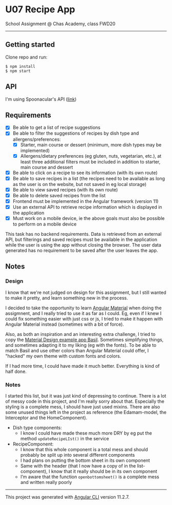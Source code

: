 # U07 Recipe App

School Assignment @ Chas Academy, class FWD20

---

## Getting started

Clone repo and run:
```
$ npm install
$ npm start
```

## API

I'm using Spoonacular's API ([link](https://spoonacular.com/food-api/))

## Requirements

- [x] Be able to get a list of recipe suggestions
- [x] Be able to filter the suggestions of recipes by dish type and allergens/preferences:
  - [x] Starter, main course or dessert (minimum, more dish types may be implemented)
  - [x] Allergens/dietary preferences (eg gluten, nuts, vegetarian, etc.), at least three additional filters must be included in addition to starter, main course and dessert
- [x] Be able to click on a recipe to see its information (with its own route)
- [x] Be able to save recipes in a list (the recipes need to be available as long as the user is on the website, but not saved in eg local storage)
- [x] Be able to view saved recipes (with its own route)
- [x] Be able to delete saved recipes from the list
- [x] Frontend must be implemented in the Angular framework (version 11)
- [x] Use an external API to retrieve recipe information which is displayed in the application
- [x] Must work on a mobile device, ie the above goals must also be possible to perform on a mobile device

This task has no backend requirements. Data is retrieved from an external API, but filterings and saved recipes must be available in the application while the user is using the app without closing the browser. The user data generated has no requirement to be saved after the user leaves the app.

## Notes

### Design

I know that we're not judged on design for this assignment, but I still wanted to make it pretty, and learn something new in the process.

I decided to take the opportunity to learn [Angular Material](https://material.angular.io/) when doing the assigmnent, and I really tried to use it as far as I could. Eg, even if I knew I could fix something easier with just css or js, I tried to make it happen with Angular Material instead (sometimes with a bit of force).

Also, as both an inspiration and an interesting extra challenge, I tried to copy the [Material Design example app Basil](https://material.io/design/material-studies/basil.html). Sometimes simplifying things, and sometimes adapting it to my liking (eg with the fonts). To be able to match Basil and use other colors than Angular Material could offer, I "hacked" my own theme with custom fonts and colors.

If I had more time, I could have made it much better. Everything is kind of half done.

### Notes

I started this list, but it was just kind of depressing to continue. There is a lot of messy code in this project, and I'm really sorry about that. Especially the styling is a complete mess, I should have just used mixins. There are also some unused things left in the project as reference (the Edamam-model, the Interceptor and the HomeComponent).

- Dish type components:
    - I know I could have made these much more DRY by eg put the method `updateRecipeLIst()` in the service
- RecipeComponent:
    - I know that this whole component is a total mess and should probably be split up into several different components
    - I had plans on putting the bottom sheet in its own component
    - Same with the header (that I now have a copy of in the list-component), I know that it really should be in its own component
    - I’m aware that the function `openbottomsheet()` is a complete mess and written really poorly

---


This project was generated with [Angular CLI](https://github.com/angular/angular-cli) version 11.2.7.
